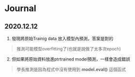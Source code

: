 # Journal

## 2020.12.12
1. 發現將原始Trainig data 放入模型內預測，答案是對的
> 推測可能模型overfitting了(也就是說做了太多次epoch)
2. 但如果將原始資料放進ptrtrained model預測，一樣會造成錯誤
> 學長推測是因為程式中沒有使用到 **model.eval()** 這個函式
